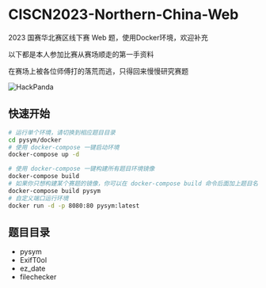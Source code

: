 # CISCN2023-Northern-China-Web
2023 国赛华北赛区线下赛 Web 题，使用Docker环境，欢迎补充

以下都是本人参加比赛从赛场顺走的第一手资料

在赛场上被各位师傅打的落荒而逃，只得回来慢慢研究赛题

![HackPanda](http://intro.suosuodrive.com/HackPanda.jpg)

## 快速开始

```bash
# 运行单个环境，请切换到相应题目目录
cd pysym/docker
# 使用 docker-compose 一键启动环境
docker-compose up -d

# 使用 docker-compose 一键构建所有题目环境镜像
docker-compose build
# 如果你只想构建某个赛题的镜像，你可以在 docker-compose build 命令后面加上题目名
docker-compose build pysym
# 自定义端口运行环境
docker run -d -p 8080:80 pysym:latest
```

## 题目目录

- pysym
- ExifT0ol
- ez_date
- filechecker

